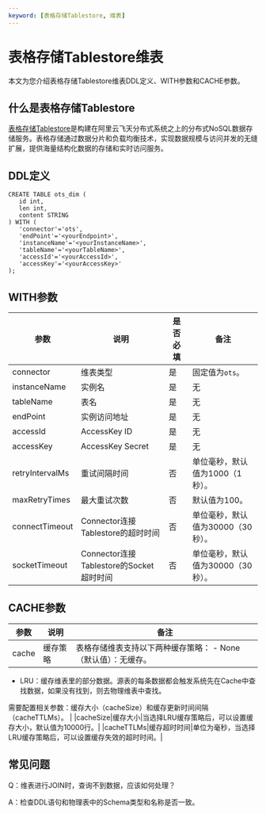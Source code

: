 ```yaml
---
keyword: [表格存储Tablestore, 维表]
---
```


# 表格存储Tablestore维表

本文为您介绍表格存储Tablestore维表DDL定义、WITH参数和CACHE参数。

## 什么是表格存储Tablestore

[表格存储Tablestore](/cn.zh-CN/产品简介/什么是表格存储.md)是构建在阿里云飞天分布式系统之上的分布式NoSQL数据存储服务。表格存储通过数据分片和负载均衡技术，实现数据规模与访问并发的无缝扩展，提供海量结构化数据的存储和实时访问服务。

## DDL定义

```
CREATE TABLE ots_dim (
   id int,
   len int,
   content STRING
) WITH (
   'connector'='ots',
   'endPoint'='<yourEndpoint>',
   'instanceName'='<yourInstanceName>',
   'tableName'='<yourTableName>',
   'accessId'='<yourAccessId>',
   'accessKey'='<yourAccessKey>'
);
```

## WITH参数

|参数|说明|是否必填|备注|
|--|--|----|--|
|connector|维表类型|是|固定值为`ots`。|
|instanceName|实例名|是|无|
|tableName|表名|是|无|
|endPoint|实例访问地址|是|无|
|accessId|AccessKey ID|是|无|
|accessKey|AccessKey Secret|是|无|
|retryIntervalMs|重试间隔时间|否|单位毫秒，默认值为1000（1秒）。|
|maxRetryTimes|最大重试次数|否|默认值为100。|
|connectTimeout|Connector连接Tablestore的超时时间|否|单位毫秒，默认值为30000（30秒）。|
|socketTimeout|Connector连接Tablestore的Socket超时时间|否|单位毫秒，默认值为30000（30秒）。|

## CACHE参数

|参数|说明|备注|
|--|--|--|
|cache|缓存策略|表格存储维表支持以下两种缓存策略： -   None（默认值）：无缓存。
-   LRU：缓存维表里的部分数据。源表的每条数据都会触发系统先在Cache中查找数据，如果没有找到，则去物理维表中查找。

需要配置相关参数：缓存大小（cacheSize）和缓存更新时间间隔（cacheTTLMs）。 |
|cacheSize|缓存大小|当选择LRU缓存策略后，可以设置缓存大小，默认值为10000行。|
|cacheTTLMs|缓存超时时间|单位为毫秒，当选择LRU缓存策略后，可以设置缓存失效的超时时间。|

## 常见问题

Q：维表进行JOIN时，查询不到数据，应该如何处理？

A：检查DDL语句和物理表中的Schema类型和名称是否一致。

